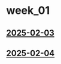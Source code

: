 # week_01 <!-- markmap: foldAll -->
## [2025-02-03](2025-02-03/2025-02-03.html)
## [2025-02-04](2025-02-04/2025-02-04.html)
